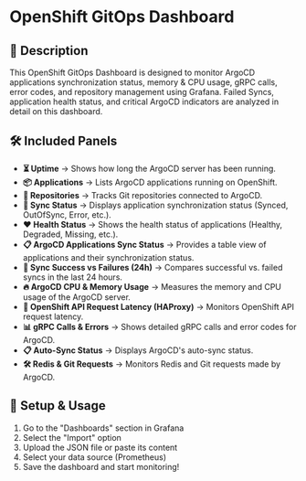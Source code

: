 # OpenShift GitOps Dashboard

## 📌 Description
This OpenShift GitOps Dashboard is designed to monitor ArgoCD applications synchronization status, memory & CPU usage, gRPC calls, error codes, and repository management using Grafana. Failed Syncs, application health status, and critical ArgoCD indicators are analyzed in detail on this dashboard.

## 🛠 Included Panels
- **⏳ Uptime** → Shows how long the ArgoCD server has been running.
- **📦 Applications** → Lists ArgoCD applications running on OpenShift.
- **🔗 Repositories** → Tracks Git repositories connected to ArgoCD.
- **🔄 Sync Status** → Displays application synchronization status (Synced, OutOfSync, Error, etc.).
- **❤️ Health Status** → Shows the health status of applications (Healthy, Degraded, Missing, etc.).
- **📋 ArgoCD Applications Sync Status** → Provides a table view of applications and their synchronization status.
- **🔄 Sync Success vs Failures (24h)** → Compares successful vs. failed syncs in the last 24 hours.
- **🔥 ArgoCD CPU & Memory Usage** → Measures the memory and CPU usage of the ArgoCD server.
- **📡 OpenShift API Request Latency (HAProxy)** → Monitors OpenShift API request latency.
- **📊 gRPC Calls & Errors** → Shows detailed gRPC calls and error codes for ArgoCD.
- **📋 Auto-Sync Status** → Displays ArgoCD's auto-sync status.
- **🛠 Redis & Git Requests** → Monitors Redis and Git requests made by ArgoCD.

## 🚀 Setup & Usage
1. Go to the "Dashboards" section in Grafana
2. Select the "Import" option
3. Upload the JSON file or paste its content
4. Select your data source (Prometheus)
5. Save the dashboard and start monitoring!

